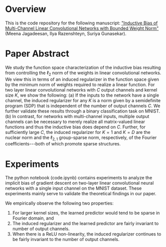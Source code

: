 # Overview
This is the code repository for the following manuscript: ["Inductive Bias of Multi-Channel Linear Convolutional Networks with Bounded Weight Norm"](https://arxiv.org/abs/2102.12238) (Meena Jagadeesan, Ilya Razenshteyn, Suriya Gunasekar). 

# Paper Abstract
We study the function space characterization of the inductive bias resulting from controlling the  $\ell_2$ norm of the weights in linear convolutional networks. We view this in terms of an induced regularizer in the function space given by the minimum norm of weights required to realize a  linear function. For two layer linear convolutional networks with $C$ output channels and kernel size $K$, we show the following: (a) If the inputs to the network have a single channel, the induced regularizer for any $K$ is a norm given by a semidefinite program (SDP) that is independent of the number of output channels $C$. We further validate these results through a binary classification task on MNIST. (b) In contrast, for networks with multi-channel inputs, multiple output channels can be necessary to merely realize all matrix-valued linear functions and thus the inductive bias does depend on $C$.  Further, for sufficiently large $C$, the induced regularizer for  $K=1$ and $K=D$ are the nuclear norm and the $\ell_{2,1}$ group-sparse norm, respectively, of the Fourier coefficients---both of which promote sparse structures.

# Experiments
The python notebook (code.ipynb) contains experiments to analyze the implicit bias of gradient descent on two-layer linear convolutional neural networks with a single input channel on the MNIST dataset. These experiments mainly serve to validate the theoretical findings in our paper. 

We empirically observe the following two properties: 
1. For larger kernel sizes, the learned predictor would tend to be sparse in Fourier domain, and  
2. The induced regularizer and the learned predictor are fairly invariant to number of output channels. 
3. When there is a ReLU non-linearity, the induced regularizer continues to be fairly invariant to the number of output channels. 
